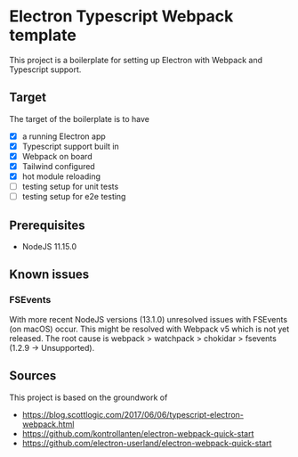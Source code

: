 # Electron Typescript Webpack template

This project is a boilerplate for setting up Electron with Webpack and
Typescript support.

## Target

The target of the boilerplate is to have

- [x] a running Electron app
- [x] Typescript support built in
- [x] Webpack on board
- [x] Tailwind configured
- [x] hot module reloading
- [ ] testing setup for unit tests
- [ ] testing setup for e2e testing

## Prerequisites

* NodeJS 11.15.0

## Known issues

### FSEvents

With more recent NodeJS versions (13.1.0) unresolved issues with FSEvents (on
macOS) occur. This might be resolved with Webpack v5 which is not yet released.
The root cause is webpack > watchpack > chokidar > fsevents (1.2.9 ->
Unsupported).

## Sources

This project is based on the groundwork of

* https://blog.scottlogic.com/2017/06/06/typescript-electron-webpack.html
* https://github.com/kontrollanten/electron-webpack-quick-start
* https://github.com/electron-userland/electron-webpack-quick-start
